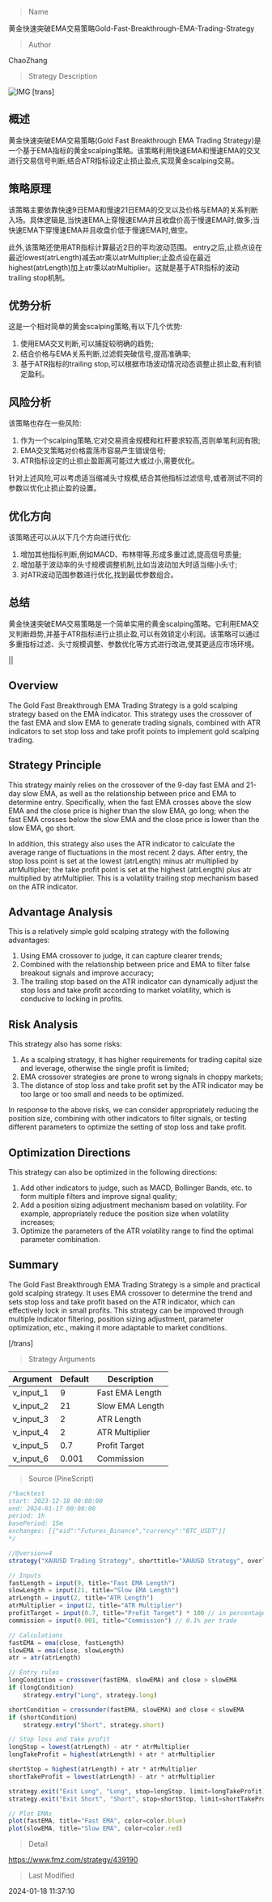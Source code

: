 
> Name

黄金快速突破EMA交易策略Gold-Fast-Breakthrough-EMA-Trading-Strategy

> Author

ChaoZhang

> Strategy Description

![IMG](https://www.fmz.com/upload/asset/f8bb85dbd141122415.png)
[trans]

## 概述

黄金快速突破EMA交易策略(Gold Fast Breakthrough EMA Trading Strategy)是一个基于EMA指标的黄金scalping策略。该策略利用快速EMA和慢速EMA的交叉进行交易信号判断,结合ATR指标设定止损止盈点,实现黄金scalping交易。

## 策略原理

该策略主要依靠快速9日EMA和慢速21日EMA的交叉以及价格与EMA的关系判断入场。具体逻辑是,当快速EMA上穿慢速EMA并且收盘价高于慢速EMA时,做多;当快速EMA下穿慢速EMA并且收盘价低于慢速EMA时,做空。

此外,该策略还使用ATR指标计算最近2日的平均波动范围。 entry之后,止损点设在最近lowest(atrLength)减去atr乘以atrMultiplier;止盈点设在最近highest(atrLength)加上atr乘以atrMultiplier。这就是基于ATR指标的波动 trailing stop机制。

## 优势分析

这是一个相对简单的黄金scalping策略,有以下几个优势:

1. 使用EMA交叉判断,可以捕捉较明确的趋势;
2. 结合价格与EMA关系判断,过滤假突破信号,提高准确率;  
3. 基于ATR指标的trailing stop,可以根据市场波动情况动态调整止损止盈,有利锁定盈利。

## 风险分析

该策略也存在一些风险:  

1. 作为一个scalping策略,它对交易资金规模和杠杆要求较高,否则单笔利润有限;
2. EMA交叉策略对价格震荡市容易产生错误信号;  
3. ATR指标设定的止损止盈距离可能过大或过小,需要优化。

针对上述风险,可以考虑适当缩减头寸规模,结合其他指标过滤信号,或者测试不同的参数以优化止损止盈的设置。

## 优化方向  

该策略还可以从以下几个方向进行优化:

1. 增加其他指标判断,例如MACD、布林带等,形成多重过滤,提高信号质量;  
2. 增加基于波动率的头寸规模调整机制,比如当波动加大时适当缩小头寸;
3. 对ATR波动范围参数进行优化,找到最优参数组合。

## 总结

黄金快速突破EMA交易策略是一个简单实用的黄金scalping策略。它利用EMA交叉判断趋势,并基于ATR指标进行止损止盈,可以有效锁定小利润。该策略可以通过多重指标过滤、头寸规模调整、参数优化等方式进行改进,使其更适应市场环境。

||

## Overview

The Gold Fast Breakthrough EMA Trading Strategy is a gold scalping strategy based on the EMA indicator. This strategy uses the crossover of the fast EMA and slow EMA to generate trading signals, combined with ATR indicators to set stop loss and take profit points to implement gold scalping trading.

## Strategy Principle  

This strategy mainly relies on the crossover of the 9-day fast EMA and 21-day slow EMA, as well as the relationship between price and EMA to determine entry. Specifically, when the fast EMA crosses above the slow EMA and the close price is higher than the slow EMA, go long; when the fast EMA crosses below the slow EMA and the close price is lower than the slow EMA, go short.

In addition, this strategy also uses the ATR indicator to calculate the average range of fluctuations in the most recent 2 days. After entry, the stop loss point is set at the lowest (atrLength) minus atr multiplied by atrMultiplier; the take profit point is set at the highest (atrLength) plus atr multiplied by atrMultiplier. This is a volatility trailing stop mechanism based on the ATR indicator.

## Advantage Analysis  

This is a relatively simple gold scalping strategy with the following advantages:

1. Using EMA crossover to judge, it can capture clearer trends;
2. Combined with the relationship between price and EMA to filter false breakout signals and improve accuracy;
3. The trailing stop based on the ATR indicator can dynamically adjust the stop loss and take profit according to market volatility, which is conducive to locking in profits.

## Risk Analysis   

This strategy also has some risks:

1. As a scalping strategy, it has higher requirements for trading capital size and leverage, otherwise the single profit is limited;
2. EMA crossover strategies are prone to wrong signals in choppy markets;
3. The distance of stop loss and take profit set by the ATR indicator may be too large or too small and needs to be optimized.

In response to the above risks, we can consider appropriately reducing the position size, combining with other indicators to filter signals, or testing different parameters to optimize the setting of stop loss and take profit.

## Optimization Directions   

This strategy can also be optimized in the following directions:  

1. Add other indicators to judge, such as MACD, Bollinger Bands, etc. to form multiple filters and improve signal quality;
2. Add a position sizing adjustment mechanism based on volatility. For example, appropriately reduce the position size when volatility increases;  
3. Optimize the parameters of the ATR volatility range to find the optimal parameter combination.

## Summary  

The Gold Fast Breakthrough EMA Trading Strategy is a simple and practical gold scalping strategy. It uses EMA crossover to determine the trend and sets stop loss and take profit based on the ATR indicator, which can effectively lock in small profits. This strategy can be improved through multiple indicator filtering, position sizing adjustment, parameter optimization, etc., making it more adaptable to market conditions.

[/trans]

> Strategy Arguments



|Argument|Default|Description|
|----|----|----|
|v_input_1|9|Fast EMA Length|
|v_input_2|21|Slow EMA Length|
|v_input_3|2|ATR Length|
|v_input_4|2|ATR Multiplier|
|v_input_5|0.7|Profit Target|
|v_input_6|0.001|Commission|


> Source (PineScript)

``` javascript
/*backtest
start: 2023-12-18 00:00:00
end: 2024-01-17 00:00:00
period: 1h
basePeriod: 15m
exchanges: [{"eid":"Futures_Binance","currency":"BTC_USDT"}]
*/

//@version=4
strategy("XAUUSD Trading Strategy", shorttitle="XAUUSD Strategy", overlay=true)

// Inputs
fastLength = input(9, title="Fast EMA Length")
slowLength = input(21, title="Slow EMA Length")
atrLength = input(2, title="ATR Length")
atrMultiplier = input(2, title="ATR Multiplier")
profitTarget = input(0.7, title="Profit Target") * 100 // in percentage
commission = input(0.001, title="Commission") // 0.1% per trade

// Calculations
fastEMA = ema(close, fastLength)
slowEMA = ema(close, slowLength)
atr = atr(atrLength)

// Entry rules
longCondition = crossover(fastEMA, slowEMA) and close > slowEMA
if (longCondition)
    strategy.entry("Long", strategy.long)

shortCondition = crossunder(fastEMA, slowEMA) and close < slowEMA
if (shortCondition)
    strategy.entry("Short", strategy.short)

// Stop loss and take profit
longStop = lowest(atrLength) - atr * atrMultiplier
longTakeProfit = highest(atrLength) + atr * atrMultiplier

shortStop = highest(atrLength) + atr * atrMultiplier
shortTakeProfit = lowest(atrLength) - atr * atrMultiplier

strategy.exit("Exit Long", "Long", stop=longStop, limit=longTakeProfit)
strategy.exit("Exit Short", "Short", stop=shortStop, limit=shortTakeProfit)

// Plot EMAs
plot(fastEMA, title="Fast EMA", color=color.blue)
plot(slowEMA, title="Slow EMA", color=color.red)
```

> Detail

https://www.fmz.com/strategy/439190

> Last Modified

2024-01-18 11:37:10
